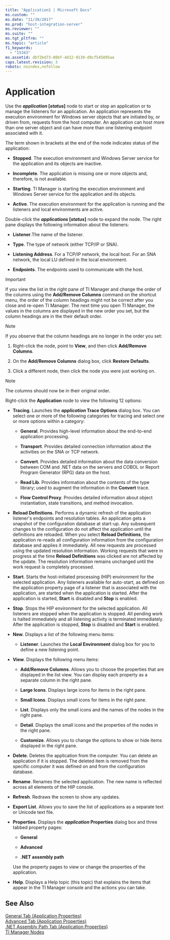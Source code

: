 ```yaml
---
title: "Application1 | Microsoft Docs"
ms.custom: ""
ms.date: "11/30/2017"
ms.prod: "host-integration-server"
ms.reviewer: ""
ms.suite: ""
ms.tgt_pltfrm: ""
ms.topic: "article"
f1_keywords: 
  - "15343"
ms.assetid: dbf2bd73-00bf-4d12-9139-d9cf545895ae
caps.latest.revision: 3
robots: noindex,nofollow
---
```

# Application
Use the ***application* [*status*]** node to start or stop an application or to manage the listeners for an application. An application represents the execution environment for Windows server objects that are initiated by, or driven from, requests from the host computer. An application can host more than one server object and can have more than one listening endpoint associated with it.  
  
 The term shown in brackets at the end of the node indicates status of the application:  
  
-   **Stopped**. The execution environment and Windows Server service for the application and its objects are inactive.  
  
-   **Incomplete**. The application is missing one or more objects and, therefore, is not available.  
  
-   **Starting**. TI Manager is starting the execution environment and Windows Server service for the application and its objects.  
  
-   **Active**. The execution environment for the application is running and the listeners and local environments are active.  
  
 Double-click the ***applications* [*status*]** node to expand the node. The right pane displays the following information about the listeners:  
  
-   **Listener**.The name of the listener.  
  
-   **Type**. The type of network (either TCP/IP or SNA).  
  
-   **Listening Address**. For a TCP/IP network, the local host. For an SNA network, the local LU defined in the local environment.  
  
-   **Endpoints**. The endpoints used to communicate with the host.  
  
> [!IMPORTANT]
>  If you view the list in the right pane of TI Manager and change the order of the columns using the **Add/Remove Columns** command on the shortcut menu, the order of the column headings might not be correct after you close and re-open TI Manager. The next time you open TI Manager, the values in the columns are displayed in the new order you set, but the column headings are in the their default order.  
  
> [!NOTE]
>  If you observe that the column headings are no longer in the order you set:  
  
1.  Right-click the node, point to **View**, and then click **Add/Remove Columns**.  
  
2.  On the **Add/Remove Columns** dialog box, click **Restore Defaults**.  
  
3.  Click a different node, then click the node you were just working on.  
  
> [!NOTE]
>  The columns should now be in their original order.  
  
 Right-click the **Application** node to view the following 12 options:  
  
-   **Tracing**. Launches the ***application* Trace Options** dialog box. You can select one or more of the following categories for tracing and select one or more options within a category:  
  
    -   **General**. Provides high-level information about the end-to-end application processing.  
  
    -   **Transport**. Provides detailed connection information about the activities on the SNA or TCP network.  
  
    -   **Convert**. Provides detailed information about the data conversion between COM and .NET data on the servers and COBOL or Report Program Generator (RPG) data on the host.  
  
    -   **Read Lib**. Provides information about the contents of the type library; used to augment the information in the **Convert** trace.  
  
    -   **Flow Control Proxy**. Provides detailed information about object instantiation, state transitions, and method invocation.  
  
-   **Reload Definitions**. Performs a dynamic refresh of the application listener's endpoints and resolution tables. An application gets a snapshot of the configuration database at start-up. Any subsequent changes to the configuration do not affect the application until the definitions are reloaded. When you select **Reload Definitions**, the application re-reads all configuration information from the configuration database and applies it immediately. All new requests are processed using the updated resolution information. Working requests that were in progress at the time **Reload Definitions** was clicked are not affected by the update. The resolution information remains unchanged until the work request is completely processed.  
  
-   **Start**. Starts the host-initiated processing (HIP) environment for the selected application. Any listeners available for auto-start, as defined on the application property page of a listener that is associated with the application, are started when the application is started. After the application is started, **Start** is disabled and **Stop** is enabled.  
  
-   **Stop**. Stops the HIP environment for the selected application. All listeners are stopped when the application is stopped. All pending work is halted immediately and all listening activity is terminated immediately. After the application is stopped, **Stop** is disabled and **Start** is enabled.  
  
-   **New**. Displays a list of the following menu items:  
  
    -   **Listener**. Launches the **Local Environment** dialog box for you to define a new listening point.  
  
-   **View**. Displays the following menu items:  
  
    -   **Add/Remove Columns**. Allows you to choose the properties that are displayed in the list view. You can display each property as a separate column in the right pane.  
  
    -   **Large Icons**. Displays large icons for items in the right pane.  
  
    -   **Small Icons**. Displays small icons for items in the right pane.  
  
    -   **List**. Displays only the small icons and the names of the nodes in the right pane.  
  
    -   **Detail**. Displays the small icons and the properties of the nodes in the right pane.  
  
    -   **Customize**. Allows you to change the options to show or hide items displayed in the right pane.  
  
-   **Delete**. Deletes the application from the computer. You can delete an application if it is stopped. The deleted item is removed from the specific computer it was defined on and from the configuration database.  
  
-   **Rename**. Renames the selected application. The new name is reflected across all elements of the HIP console.  
  
-   **Refresh**. Redraws the screen to show any updates.  
  
-   **Export List**. Allows you to save the list of applications as a separate text or Unicode text file.  
  
-   **Properties**. Displays the ***application* Properties** dialog box and three tabbed property pages:  
  
    -   **General**  
  
    -   **Advanced**  
  
    -   **.NET assembly path**  
  
     Use the property pages to view or change the properties of the application.  
  
-   **Help**. Displays a Help topic (this topic) that explains the items that appear in the TI Manager console and the actions you can take.  
  
## See Also  
 [General Tab (Application Properties)](../core/general-tab-application-properties-1.md)   
 [Advanced Tab (Application Properties)](../core/advanced-tab-application-properties-1.md)   
 [.NET Assembly Path Tab (Application Properties)](../core/net-assembly-path-tab-application-properties-2.md)   
 [TI Manager Nodes](../core/ti-manager-nodes2.md)
